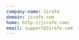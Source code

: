 ```yaml
---
company-name: Jirafe
domain: jirafe.com
home: http://jirafe.com/
email: support@Jirafe.com
---
```




